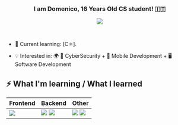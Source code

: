 ### <div align="center" width="200">I am Domenico, 16 Years Old CS student! 🇮🇹</div>

<p align="center">
    <a href="mailto:domenicoavinodeveloper@gmail.com">
        <img src="https://img.shields.io/badge/gmail-%23ff4343.svg?&style=for-the-badge&logo=gmail&logoColor=white" />
    </a>
</p>
  
<br>

- 🧐 Current learning: [C⚛️].

- 💡 Interested in: 🌍 🔐 CyberSecurity + 📴 Mobile Development + 🖥️ Software Development
 

## ⚡ What I'm learning / What I learned

<table>
    <thead>
        <tr>
            <th>Frontend</th>
            <th>Backend</th>
            <th>Other</th>
        </tr>
    </thead>
    <tbody>
        <tr>
            <td>
               <img src="https://img.shields.io/badge/HTML-F4470B?style=for-the-badge&logo=html5&logoColor=white" />
            </td>
            <td>
                <img src="https://img.shields.io/badge/Node.js-43853D?style=for-the-badge&logo=node.js&logoColor=white" />
                <img src="https://img.shields.io/badge/CSS-43853D?style=for-the-badge&logo=CSS&logoColor=white" />
            </td>
            <td>
                <img src="https://img.shields.io/badge/Python-F7F7F7?style=for-the-badge&logo=python&logoColor=3776AB" /> 
                <img src="https://img.shields.io/badge/C-F7F7F7?style=for-the-badge&logo=c&logoColor=3776AB" />
            </td>
        </tr>
    </tbody>
</table>
